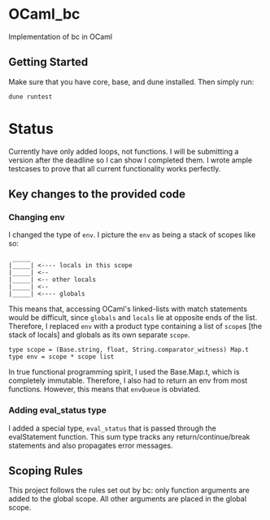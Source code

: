 # OCaml_bc
Implementation of bc in OCaml

## Getting Started
Make sure that you have core, base, and dune installed. Then simply run:
```
dune runtest
```

# Status
Currently have only added loops, not functions. I will be submitting a version after the deadline so I can show I completed them.
I wrote ample testcases to prove that all current functionality works perfectly.

## Key changes to the provided code

### Changing env
I changed the type of `env`.
I picture the `env` as being a stack of scopes like so:
```
 _____
|_____| <---- locals in this scope
|_____| <--
|_____| <-- other locals
|_____| <-- 
|_____| <---- globals
```
This means that, accessing OCaml's linked-lists with match statements would be difficult, since `globals` and `locals` lie at opposite ends of the list.
Therefore, I replaced `env` with a product type containing a list of `scope`s [the stack of locals] and globals as its own separate `scope`.
```
type scope = (Base.string, float, String.comparator_witness) Map.t 
type env = scope * scope list
```
In true functional programming spirit, I used the Base.Map.t, which is completely immutable. Therefore, I also had to return an env from most functions.
However, this means that `envQueue` is obviated.


### Adding eval_status type
I added a special type, `eval_status` that is passed through the evalStatement function. This sum type tracks any return/continue/break statements and also propagates error messages.

## Scoping Rules
This project follows the rules set out by bc:
only function arguments are added to the global scope. All other arguments are placed in the global scope. 
